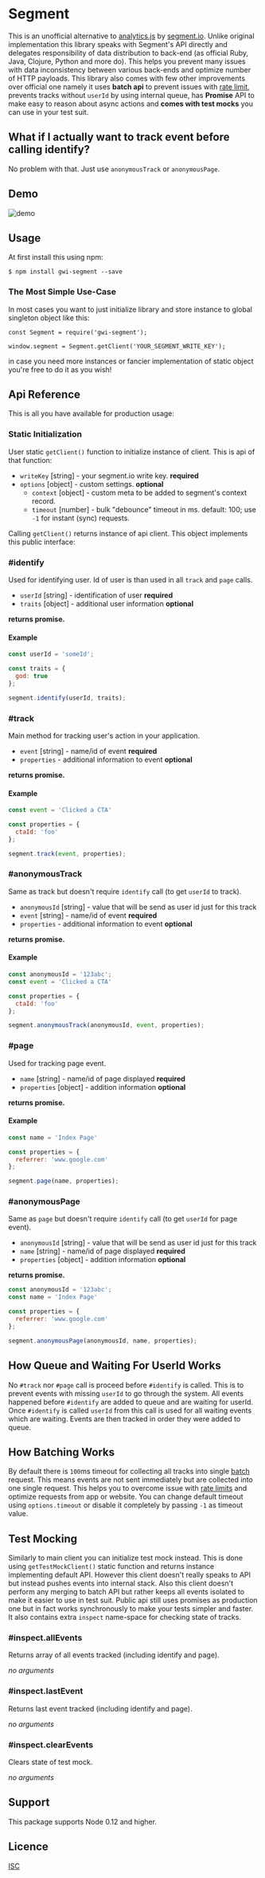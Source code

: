 # Segment

This is an unofficial alternative to [analytics.js](https://segment.com/docs/sources/website/analytics.js/) by [segment.io](https://segment.io).
Unlike original implementation this library speaks with Segment's API directly and delegates responsibility of data distribution to back-end (as official Ruby, Java, Clojure, Python and more do).
This helps you prevent many issues with data inconsistency between various back-ends and optimize number of HTTP payloads.
This library also comes with few other improvements over official one namely it uses **batch api** to prevent issues with [rate limit](https://segment.com/docs/sources/server/http/#rate-limits),
prevents tracks without `userId` by using internal queue, has **Promise** API to make easy to reason about async actions and **comes with test mocks** you can use in your test suit.

## What if I actually want to track event before calling identify?

No problem with that. Just use `anonymousTrack` or `anonymousPage`.

## Demo

![demo](http://i.imgur.com/EGNqJLS.gif)

## Usage

At first install this using npm:

```
$ npm install gwi-segment --save
```

### The Most Simple Use-Case

In most cases you want to just initialize library and store instance to global singleton object like this:

```
const Segment = require('gwi-segment');

window.segment = Segment.getClient('YOUR_SEGMENT_WRITE_KEY');
```

in case you need more instances or fancier implementation of static object you're free to do it as you wish!

## Api Reference

This is all you have available for production usage:

### Static Initialization

User static `getClient()` function to initialize instance of client. This is api of that function:

- `writeKey` [string] - your segment.io write key. **required**
- `options` [object] - custom settings. **optional**
  - `context` [object] - custom meta to be added to segment's context record.
  - `timeout` [number] - bulk "debounce" timeout in ms. default: 100; use `-1` for instant (sync) requests.

Calling `getClient()` returns instance of api client. This object implements this public interface:

### #identify

Used for identifying user. Id of user is than used in all `track` and `page` calls.

- `userId` [string] - identification of user **required**
- `traits` [object] - additional user information **optional**

**returns promise.**

#### Example

```javascript
const userId = 'someId';

const traits = {
  god: true
};

segment.identify(userId, traits);
```

### #track

Main method for tracking user's action in your application.

- `event` [string] - name/id of event **required**
- `properties` - additional information to event **optional**

**returns promise.**

#### Example

```javascript
const event = 'Clicked a CTA'

const properties = {
  ctaId: 'foo'
};

segment.track(event, properties);
```

### #anonymousTrack

Same as track but doesn't require `identify` call (to get `userId` to track).

- `anonymousId` [string] - value that will be send as user id just for this track
- `event` [string] - name/id of event **required**
- `properties` - additional information to event **optional**

**returns promise.**

#### Example

```javascript
const anonymousId = '123abc';
const event = 'Clicked a CTA'

const properties = {
  ctaId: 'foo'
};

segment.anonymousTrack(anonymousId, event, properties);
```

### #page

Used for tracking page event.

- `name` [string] - name/id of page displayed **required**
- `properties` [object] - addition information **optional**

**returns promise.**

#### Example

```javascript
const name = 'Index Page'

const properties = {
  referrer: 'www.google.com'
};

segment.page(name, properties);
```

### #anonymousPage

Same as `page` but doesn't require `identify` call (to get `userId` for page event).

- `anonymousId` [string] - value that will be send as user id just for this track
- `name` [string] - name/id of page displayed **required**
- `properties` [object] - addition information **optional**

**returns promise.**

```javascript
const anonymousId = '123abc';
const name = 'Index Page'

const properties = {
  referrer: 'www.google.com'
};

segment.anonymousPage(anonymousId, name, properties);
```

## How Queue and Waiting For UserId Works

No `#track` nor `#page` call is proceed before `#identify` is called. This is to prevent events with missing `userId` to go through the system.
All events happened before `#identify` are added to queue and are waiting for userId. Once `#identify` is called `userId` from this call is used
for all waiting events which are waiting. Events are then tracked in order they were added to queue.

## How Batching Works

By default there is `100`ms timeout for collecting all tracks into single [batch](https://segment.com/docs/sources/server/http/#batch) request. This means events are not sent immediately
but are collected into one single request. This helps you to overcome issue with [rate limits](https://segment.com/docs/sources/server/http/#rate-limits) and optimize requests from app or website.
You can change default timeout using `options.timeout` or disable it completely by passing `-1` as timeout value.

## Test Mocking

Similarly to main client you can initialize test mock instead. This is done using `getTestMockClient()` static function and returns instance implementing default API.
However this client doesn't really speaks to API but instead pushes events into internal stack. Also this client doesn't perform any merging to batch API
but rather keeps all events isolated to make it easier to use in test suit. Public api still uses promises as production one but in fact works synchronously to make your tests simpler and faster.
It also contains extra `inspect` name-space for checking state of tracks.

### #inspect.allEvents

Returns array of all events tracked (including identify and page).

*no arguments*

### #inspect.lastEvent

Returns last event tracked (including identify and page).

*no arguments*

###  #inspect.clearEvents

Clears state of test mock.

*no arguments*

## Support

This package supports Node 0.12 and higher.

## Licence

[ISC](https://en.wikipedia.org/wiki/ISC_license)

